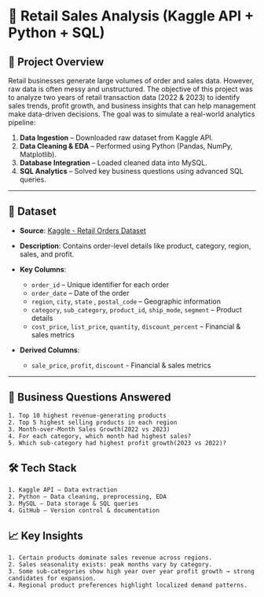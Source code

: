 # 🛒 Retail Sales Analysis (Kaggle API + Python + SQL)

## 📌 Project Overview  
Retail businesses generate large volumes of order and sales data. However, raw data is often messy and unstructured.
The objective of this project was to analyze two years of retail transaction data (2022 & 2023) to identify sales trends, profit growth, and business insights that can help management make data-driven decisions.
The goal was to simulate a real-world analytics pipeline:

1. **Data Ingestion** – Downloaded raw dataset from Kaggle API.  
2. **Data Cleaning & EDA** – Performed using Python (Pandas, NumPy, Matplotlib).  
3. **Database Integration** – Loaded cleaned data into MySQL.  
4. **SQL Analytics** – Solved key business questions using advanced SQL queries.    

---

## 📂 Dataset  
- **Source**: [Kaggle - Retail Orders Dataset](https://www.kaggle.com/datasets/ankitbansal06/retail-orders)  
- **Description**: Contains order-level details like product, category, region, sales, and profit.  
- **Key Columns**:  
  - `order_id` – Unique identifier for each order  
  - `order_date` – Date of the order  
  - `region`, `city`, `state` , `postal_code` – Geographic information  
  - `category`, `sub_category`, `product_id`, `ship_mode`, `segment` – Product details  
  - `cost_price`, `list_price`, `quantity`, `discount_percent` – Financial & sales metrics  

- **Derived Columns**: 
    - `sale_price`, `profit`, `discount` - Financial & sales metrics 

---

## 🔑 Business Questions Answered  

    1. Top 10 highest revenue-generating products  
    2. Top 5 highest selling products in each region
    3. Month-over-Month Sales Growth(2022 vs 2023)
    4. For each category, which month had highest sales?
    5. Which sub-category had highest profit growth(2023 vs 2022)?

##  🛠️ Tech Stack

    1. Kaggle API – Data extraction
    2. Python – Data cleaning, preprocessing, EDA
    3. MySQL – Data storage & SQL queries
    4. GitHub – Version control & documentation

##  📈 Key Insights

    1. Certain products dominate sales revenue across regions.
    2. Sales seasonality exists: peak months vary by category.
    3. Some sub-categories show high year over year profit growth → strong candidates for expansion.
    4. Regional product preferences highlight localized demand patterns.
